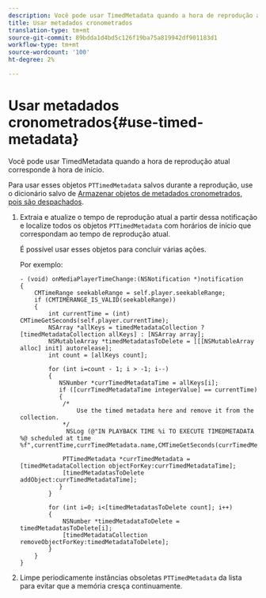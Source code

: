 ```yaml
---
description: Você pode usar TimedMetadata quando a hora de reprodução atual corresponde à hora de início.
title: Usar metadados cronometrados
translation-type: tm+mt
source-git-commit: 89bdda1d4bd5c126f19ba75a819942df901183d1
workflow-type: tm+mt
source-wordcount: '100'
ht-degree: 2%

---
```



# Usar metadados cronometrados{#use-timed-metadata}

Você pode usar TimedMetadata quando a hora de reprodução atual corresponde à hora de início.

Para usar esses objetos `PTTimedMetadata` salvos durante a reprodução, use o dicionário salvo de [Armazenar objetos de metadados cronometrados, pois são despachados](../../../tvsdk-1.4-for-ios/ad-insertion/c-psdk-ios-1.4-custom-tags-configure/t-psdk-ios-1.4-timed-metadata-store.md).

1. Extraia e atualize o tempo de reprodução atual a partir dessa notificação e localize todos os objetos `PTTimedMetadata` com horários de início que correspondam ao tempo de reprodução atual.

   É possível usar esses objetos para concluir várias ações.

   Por exemplo:

   ```
   - (void) onMediaPlayerTimeChange:(NSNotification *)notification 
   { 
       CMTimeRange seekableRange = self.player.seekableRange; 
       if (CMTIMERANGE_IS_VALID(seekableRange)) 
       { 
           int currentTime = (int) CMTimeGetSeconds(self.player.currentTime); 
           NSArray *allKeys = timedMetadataCollection ? [timedMetadataCollection allKeys] : [NSArray array]; 
           NSMutableArray *timedMetadatasToDelete = [[[NSMutableArray alloc] init] autorelease]; 
           int count = [allKeys count]; 
   
           for (int i=count - 1; i > -1; i--) 
           { 
              NSNumber *currTimedMetadataTime = allKeys[i]; 
              if ([currTimedMetadataTime integerValue] == currentTime) 
              { 
               /* 
                   Use the timed metadata here and remove it from the collection. 
               */ 
                NSLog (@"IN PLAYBACK TIME %i TO EXECUTE TIMEDMETADATA %@ scheduled at time %f",currentTime,currTimedMetadata.name,CMTimeGetSeconds(currTimedMetadata.time)); 
   
               PTTimedMetadata *currTimedMetadata = [timedMetadataCollection objectForKey:currTimedMetadataTime]; 
               [timedMetadatasToDelete addObject:currTimedMetadataTime]; 
              } 
           } 
   
           for (int i=0; i<[timedMetadatasToDelete count]; i++) 
           { 
               NSNumber *timedMetadataToDelete = timedMetadatasToDelete[i]; 
               [timedMetadataCollection removeObjectForKey:timedMetadataToDelete]; 
           } 
       } 
   }
   ```

1. Limpe periodicamente instâncias obsoletas `PTTimedMetadata` da lista para evitar que a memória cresça continuamente.
